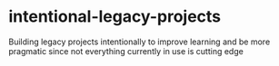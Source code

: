 # intentional-legacy-projects
Building legacy projects intentionally to improve learning and be more pragmatic since not everything currently in use is cutting edge

